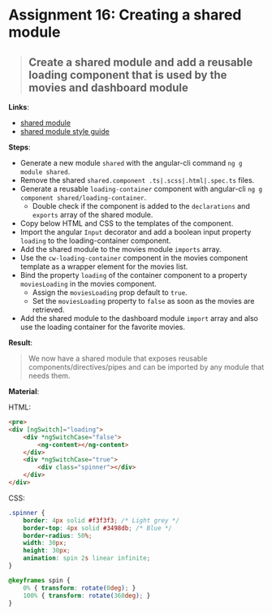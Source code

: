 Assignment 16: Creating a shared module
==============================================

> ## Create a shared module and add a reusable loading component that is used by the movies and dashboard module

**Links**:
- [shared module](https://angular.io/docs/ts/latest/guide/ngmodule.html#!#shared-module)
- [shared module style guide](https://angular.io/docs/ts/latest/guide/style-guide.html#!#-a-id-04-10-a-shared-feature-module)

**Steps**:
- Generate a new module `shared` with the angular-cli command `ng g module shared`.
- Remove the shared `shared.component .ts|.scss|.html|.spec.ts` files.
- Generate a reusable `loading-container` component with angular-cli `ng g component shared/loading-container`.
  - Double check if the component is added to the `declarations` and `exports` array of the shared module.
- Copy below HTML and CSS to the templates of the component.
- Import the angular `Input` decorator and add a boolean input property `loading` to the loading-container component.
- Add the shared module to the movies module `imports` array.
- Use the `cw-loading-container` component in the movies component template as a wrapper element for the movies list.
- Bind the property `loading` of the container component to a property `moviesLoading` in the movies component.
  - Assign the `moviesLoading` prop default to `true`.
  - Set the `moviesLoading` property to `false` as soon as the movies are retrieved.
- Add the shared module to the dashboard module `import` array and also use the loading container for the favorite movies.

**Result**:
> We now have a shared module that exposes reusable components/directives/pipes and can be imported by any module that needs them.

**Material**:  

HTML:  

```html
<pre>
<div [ngSwitch]="loading">
    <div *ngSwitchCase="false">
        <ng-content></ng-content>
    </div>
    <div *ngSwitchCase="true">
        <div class="spinner"></div>
    </div>
</div>
```  

CSS:

```css
.spinner {
    border: 4px solid #f3f3f3; /* Light grey */
    border-top: 4px solid #3498db; /* Blue */
    border-radius: 50%;
    width: 30px;
    height: 30px;
    animation: spin 2s linear infinite;
}

@keyframes spin {
    0% { transform: rotate(0deg); }
    100% { transform: rotate(360deg); }
}
```